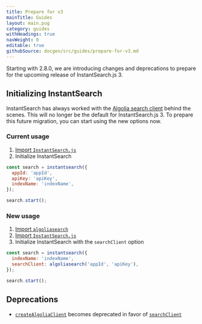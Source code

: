 ```yaml
---
title: Prepare for v3
mainTitle: Guides
layout: main.pug
category: guides
withHeadings: true
navWeight: 0
editable: true
githubSource: docgen/src/guides/prepare-for-v3.md
---
```


Starting with 2.8.0, we are introducing changes and deprecations to prepare for the upcoming release of InstantSearch.js 3.

## Initializing InstantSearch

InstantSearch has always worked with the [Algolia search client](https://github.com/algolia/algoliasearch-client-javascript) behind the scenes. This will no longer be the default for InstantSearch.js 3. To prepare this future migration, you can start using the new options now.

### Current usage

1.  [Import `InstantSearch.js`](https://community.algolia.com/instantsearch.js/v2/getting-started.html#install-instantsearchjs)
2.  Initialize InstantSearch

```javascript
const search = instantsearch({
  appId: 'appId',
  apiKey: 'apiKey',
  indexName: 'indexName',
});

search.start();
```

### New usage

1.  [Import `algoliasearch`](https://github.com/algolia/algoliasearch-client-javascript)
2.  [Import `InstantSearch.js`](https://community.algolia.com/instantsearch.js/v2/getting-started.html#install-instantsearchjs)
3.  Initialize InstantSearch with the `searchClient` option

```javascript
const search = instantsearch({
  indexName: 'indexName',
  searchClient: algoliasearch('appId', 'apiKey'),
});

search.start();
```

## Deprecations

* [`createAlgoliaClient`](https://community.algolia.com/instantsearch.js/v2/instantsearch.html#struct-InstantSearchOptions-createAlgoliaClient) becomes deprecated in favor of [`searchClient`](https://community.algolia.com/instantsearch.js/v2/instantsearch.html#struct-InstantSearchOptions-searchClient)
